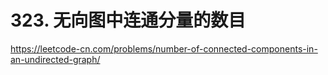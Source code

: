 # 323. 无向图中连通分量的数目

https://leetcode-cn.com/problems/number-of-connected-components-in-an-undirected-graph/